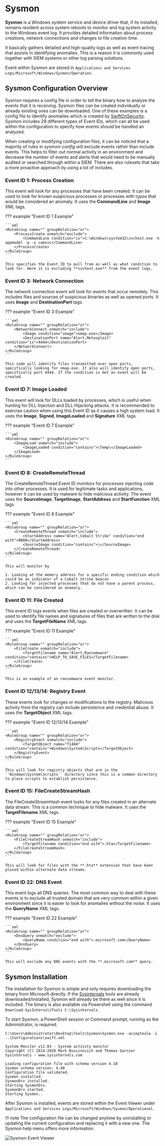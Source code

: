 # Sysmon

**Sysmon** is a Windows system service and device driver that, if its installed, remains resident across system reboots to monitor and log system activity to the Windows event log. It provides detailed information about process creations,  network connections and changes to file creation time.

It basically gathers detailed and high-quality logs as well as event tracing that assists in identifying anomalies. This is a reason it is commonly used together with SIEM systems or other log parsing solutions.

Event within Sysmon are stored in ``Applications and Services Logs/Microsoft/Windows/Sysmon/Operation``.

## Sysmon Configuration Overview

Sysmon requires a config file in order to tell the binary how to analyze the events that it is receiving. Sysmon files can be created individually or already existing ones can be downloaded. One of these examples is a config file to identify anomalies which is created by [SwiftOnSecurity](https://github.com/SwiftOnSecurity/sysmon-config). Sysmon includes 29 different types of Event IDs, which can all be used within the configuration to specify how events should be handled an analyzed. 

When creating or modifying configuration files, it can be noticed that a majority of rules in *sysmon-config* will exclude events rather than include events. This helps to filter out normal activity in an environment and decrease the number of events and alerts that would need to be manually audited or searched through within a SIEM. There are also rulesets that take a more proactive approach by using a lot of includes.


### Event ID 1: Process Creation

This event will look for any processes that have been created. It can be used to look for known suspicious processes or processes with typos that would be considered an anomaly. It uses the **CommandLine** and **Image** XML tags.


??? example "Event ID  1 Example"

    ```xml
    <RuleGroup name="" groupRelation="or">
        <ProcessCreate onmatch="exclude">
            <CommandLine condition="is">C:\Windows\system32\svchost.exe -k appmodel -p -s camsvc</CommandLine>
        </ProcessCreate>
    </RuleGroup>
    ```

    This specifies the Event ID to pull from as well as what condition to look for. Here it is excluding **svchost.exe** from the event logs.

### Event ID 3: Network Connection

The network connection event will look for events that occur remotely. This includes files and sources of suspicious binaries as well as opened ports. It uses **Image** and **DestinationPort** tags.

??? example "Event ID 3 Example"

    ```xml
    <RuleGroup name="" groupRelation="or">
	    <NetworkConnect onmatch="include">
	 	    <Image condition="image">nmap.exe</Image>
	 	    <DestinationPort name="Alert,Metasploit" condition="is">4444</DestinationPort>
	    </NetworkConnect>
    </RuleGroup>
    ```

    This code will identify files transmitted over open ports, specifically looking for nmap.exe. It also will identify open ports, specifically port 4444. If the condition is met an event will be created.


### Event ID 7: Image Loaded

This event will look for DLLs loaded by processes, which is useful when hunting for DLL Injection and DLL Hijacking attacks. It is recommended to exercise caution when using this Event ID as it causes a high system load. It uses the **Image**, **Signed**, **ImageLoaded** and **Signature** XML tags.


??? example "Event ID 7 Example"

    ```xml
    <RuleGroup name="" groupRelation="or">
	    <ImageLoad onmatch="include">
	 	    <ImageLoaded condition="contains">\Temp\</ImageLoaded>
	    </ImageLoad>
    </RuleGroup>
    ```


### Event ID 8: CreateRemoteThread

The CreateRemoteThread Event ID monitors for processes injecting code into other processes. It is used for legitimate tasks and applications, however it can be used by malware to hide malicious activity. The event uses the **SourceImage**, **TargetImage**, **StartAddress** and **StartFunction** XML tags

??? example "Event ID 8 Example"

    ```xml
    <RuleGroup name="" groupRelation="or">
	    <CreateRemoteThread onmatch="include">
	 	    <StartAddress name="Alert,Cobalt Strike" condition="end with">0B80</StartAddress>
	 	    <SourceImage condition="contains">\</SourceImage>
	    </CreateRemoteThread>
    </RuleGroup> 
    ```

    This will monitor by

    1. Looking at the memory address for a specific ending condition which could be an indicator of a Cobalt Strike beacon
    2. Looking for injected processes that do not have a parent process, which can be considered an anomaly.


### Event ID 11: File Created

This event ID logs events when files are created or overwritten. It can be used to identify file names and signatures of files that are written to the disk and uses the **TargetFileName** XML tags.

??? example "Event ID 11 Example"

    ```xml
    <RuleGroup name="" groupRelation="or">
	    <FileCreate onmatch="include">
	 	    <TargetFilename name="Alert,Ransomware" condition="contains">HELP_TO_SAVE_FILES</TargetFilename>
	    </FileCreate>
    </RuleGroup>
    ```

    This is an example of an ransomware event monitor.


### Event ID 12/13/14: Registry Event

These events look for changes or modifications to the registry. Malicious activity from the registry can include persistence and credential abuse. It uses the **TargetObject** XML tags.


??? example "Event ID 12/13/14 Example"

    ```xml
    <RuleGroup name="" groupRelation="or">
	    <RegistryEvent onmatch="include">
	 	    <TargetObject name="T1484" condition="contains">Windows\System\Scripts</TargetObject>
	    </RegistryEvent>
    </RuleGroup>
    ```

    This will look for registry objects that are in the ``Windows\System\Scripts`` directory since this is a common directory to place scripts to establish persistence.

### Event ID 15: FileCreateStreamHash

The FileCreateStreamHash event looks for any files created in an alternate data stream. This is a common technique to hide malware. It uses the **TargetFilename** XML tags.


??? example "Event ID 15 Example"

    ```xml
    <RuleGroup name="" groupRelation="or">
	    <FileCreateStreamHash onmatch="include">
	 	    <TargetFilename condition="end with">.hta</TargetFilename>
	    </FileCreateStreamHash>
    </RuleGroup>
    ```

    This will look for files with the **.hta** extension that have been placed within alternate data streams.


### Event ID 22: DNS Event

This event logs all DNS queries. The most common way to deal with these events is to exclude all trusted domain that are very common within a given environment since it is easier to look for anomalies without the *noise*. It uses the **QueryName** XML tags.


??? example "Event ID 22 Example"

    ```xml
    <RuleGroup name="" groupRelation="or">
	    <DnsQuery onmatch="exclude">
	 	    <QueryName condition="end with">.microsoft.com</QueryName>
	    </DnsQuery>
    </RuleGroup>
    ```

    This will exclude any DNS events with the **.microsoft.com** query.


## Sysmon Installation

The installation for Sysmon is simple and only requires downloading the binary from Microsoft directly. If the [Sysinternals](sysinternals.md) tools are already downloaded/installed, Sysmon will already be there as well since it is included. The binary is also available via Powershell using the command ``Download-SysInternalsTools C:\Sysinternals``. 

To start Sysmon, a PowerShell session or Command prompt, running as the Administrator, is required. 

```pwsh-session
C:\Users\Administrator\Desktop\Tools\Sysmon>Sysmon.exe -accepteula -i ..\Configurations\swift.xml

System Monitor v12.03 - System activity monitor
Copyright (C) 2014-2020 Mark Russinovich and Thomas Garnier
Sysinternals - www.sysinternals.com

Loading configuration file with schema version 4.10
Sysmon schema version: 4.40
Configuration file validated.
Sysmon installed.
SysmonDrv installed.
Starting SysmonDrv.
SysmonDrv started.
Starting Sysmon..
```

After Sysmon is installed, events are stored within the Event Viewer under ``Applications and Services Logs/Microsoft/Windows/Sysmon/Operational``.

!!! note
    The configuration file can be changed anytime by uninstalling or updating the current configuration and replacing it with a new one. The Sysmon help menu offers more information.

![Sysmon Event Viewer](images/sysmon/sysmon-eventviewer.png)